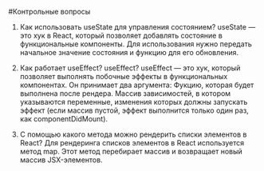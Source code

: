 #Контрольные вопросы

1) Как использовать useState для управления состоянием?
useState — это хук в React, который позволяет добавлять состояние в функциональные компоненты. Для использования нужно передать начальное значение состояния и функцию для его обновления. 

2) Как работает useEffect?
useEffect? useEffect — это хук, который позволяет выполнять побочные эффекты в функциональных компонентах. Он принимает два аргумента:
Фукцию, которая будет выполнена после рендера.
Массив зависимостей, в котором указываются переменные, изменения которых должны запускать эффект (если массив пустой, эффект выполнится только один раз, как componentDidMount).

3) С помощью какого метода можно рендерить списки элементов в React?
Для рендеринга списков элементов в React используется метод map. Этот метод перебирает массив и возвращает новый массив JSX-элементов.
